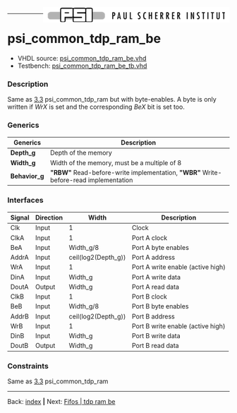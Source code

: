 <img align="right" src="../psi_logo.png">

***
# psi\_common\_tdp\_ram\_be

- VHDL source: [psi_common_tdp_ram_be.vhd](../../hdl/psi_common_tdp_ram_be.vhd)
- Testbench: [psi_common_tdp_ram_be_tb.vhd](../../testbench/psi_common_tdp_ram_be_tb/psi_common_tdp_ram_be_tb.vhd)

### Description

Same as [3.3](ch_3_3_tdp_ram.md) psi\_common\_tdp\_ram but with byte-enables. A byte is only
written if *WrX* is set and the corresponding *BeX* bit is set too.

### Generics

Generics        | Description
----------------|--------------------
**Depth\_g**    | Depth of the memory
**Width\_g**    | Width of the memory, must be a multiple of 8
**Behavior\_g** | **"RBW"** Read-before-write implementation, **"WBR"** Write-before-read implementation

### Interfaces

Signal                  |Direction   |Width                 |Description
----------------------- |----------- |----------------------|-----------------------------------
Clk                     |Input       |1                     |Clock
ClkA                    |Input       |1                     |Port A clock
BeA                     |Input       |Width\_g/8            |Port A byte enables
AddrA                   |Input       |ceil(log2(Depth\_g))  |Port A address
WrA                     |Input       |1                     |Port A write enable (active high)
DinA                    |Input       |Width\_g              |Port A write data
DoutA                   |Output      |Width\_g              |Port A read data
ClkB                    |Input       |1                     |Port B clock
BeB                     |Input       |Width\_g/8            |Port B byte enables
AddrB                   |Input       |ceil(log2(Depth\_g))  |Port B address
WrB                     |Input       |1                     |Port B write enable (active high)
DinB                    |Input       |Width\_g              |Port B write data
DoutB                   |Output      |Width\_g              |Port B read data

### Constraints

Same as [3.3](ch_3_3_tdp_ram.md) psi\_common\_tdp\_ram

***

Back: [index](../psi_common_index.md) **|** Next: [Fifos | tdp ram be](../ch3_memories/ch3_4_tdp_ram_be.md)
